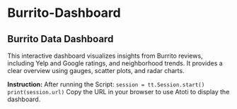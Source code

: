 # Burrito-Dashboard


## Burrito Data Dashboard

This interactive dashboard visualizes insights from Burrito reviews, including Yelp and Google ratings, and neighborhood trends. 
It provides a clear overview using gauges, scatter plots, and radar charts.

**Instruction:** After running the Script: 
    ```
    session = tt.Session.start()
    print(session.url)
    ```
Copy the URL in your browser to use Atoti to display the dashboard.
